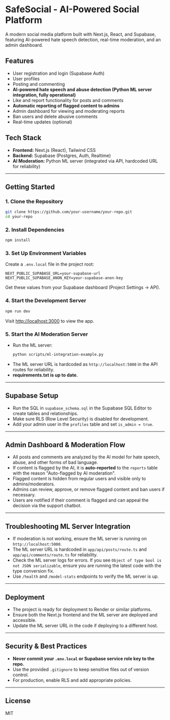 # SafeSocial - AI-Powered Social Platform

A modern social media platform built with Next.js, React, and Supabase, featuring AI-powered hate speech detection, real-time moderation, and an admin dashboard.

## Features

- User registration and login (Supabase Auth)
- User profiles
- Posting and commenting
- **AI-powered hate speech and abuse detection (Python ML server integration, fully operational)**
- Like and report functionality for posts and comments
- **Automatic reporting of flagged content to admins**
- Admin dashboard for viewing and moderating reports
- Ban users and delete abusive comments
- Real-time updates (optional)

## Tech Stack

- **Frontend:** Next.js (React), Tailwind CSS
- **Backend:** Supabase (Postgres, Auth, Realtime)
- **AI Moderation:** Python ML server (integrated via API, hardcoded URL for reliability)

---

## Getting Started

### 1. Clone the Repository

```bash
git clone https://github.com/your-username/your-repo.git
cd your-repo
```

### 2. Install Dependencies

```bash
npm install
```

### 3. Set Up Environment Variables

Create a `.env.local` file in the project root:

```env
NEXT_PUBLIC_SUPABASE_URL=your-supabase-url
NEXT_PUBLIC_SUPABASE_ANON_KEY=your-supabase-anon-key
```

Get these values from your Supabase dashboard (Project Settings → API).

### 4. Start the Development Server

```bash
npm run dev
```

Visit [http://localhost:3000](http://localhost:3000) to view the app.

### 5. Start the AI Moderation Server

- Run the ML server:
  ```bash
  python scripts/ml-integration-example.py
  ```
- The ML server URL is hardcoded as `http://localhost:5000` in the API routes for reliability.
- **requirements.txt is up to date.**

---

## Supabase Setup

- Run the SQL in `supabase_schema.sql` in the Supabase SQL Editor to create tables and relationships.
- Make sure RLS (Row Level Security) is disabled for development.
- Add your admin user in the `profiles` table and set `is_admin = true`.

---

## Admin Dashboard & Moderation Flow

- All posts and comments are analyzed by the AI model for hate speech, abuse, and other forms of bad language.
- If content is flagged by the AI, it is **auto-reported** to the `reports` table with the reason "Auto-flagged by AI moderation".
- Flagged content is hidden from regular users and visible only to admins/moderators.
- Admins can review, approve, or remove flagged content and ban users if necessary.
- Users are notified if their comment is flagged and can appeal the decision via the support chatbot.

---

## Troubleshooting ML Server Integration

- If moderation is not working, ensure the ML server is running on `http://localhost:5000`.
- The ML server URL is hardcoded in `app/api/posts/route.ts` and `app/api/comments/route.ts` for reliability.
- Check the ML server logs for errors. If you see `Object of type bool is not JSON serializable`, ensure you are running the latest code with the type conversion fix.
- Use `/health` and `/model-stats` endpoints to verify the ML server is up.

---

## Deployment

- The project is ready for deployment to Render or similar platforms.
- Ensure both the Next.js frontend and the ML server are deployed and accessible.
- Update the ML server URL in the code if deploying to a different host.

---

## Security & Best Practices

- **Never commit your `.env.local` or Supabase service role key to the repo.**
- Use the provided `.gitignore` to keep sensitive files out of version control.
- For production, enable RLS and add appropriate policies.

---

## License

MIT
